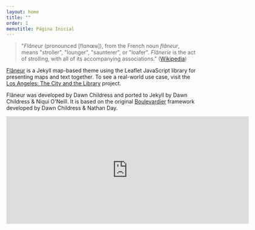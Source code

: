 ```yaml
---
layout: home
title: ""
order: 1
menutitle: Página Inicial
---
```


> "_Flâneur_ (pronounced [flɑnœʁ]), from the French noun _flâneur_, means "stroller", "lounger", "saunterer", or "loafer". _Flânerie_ is the act of strolling, with all of its accompanying associations." ([Wikipedia](https://en.wikipedia.org/wiki/Flâneur))

[Flâneur](https://github.com/kirschbombe/flaneur) is a Jekyll map-based theme using the Leaflet JavaScript library for presenting maps and text together. To see a real-world use case, visit the [Los Angeles: The City and the Library](https://citystoriesucla.github.io/lyricalmap/) project.

Flâneur was developed by Dawn Childress and ported to Jekyll by Dawn Childress & Niqui O'Neill. It is based on the original [Boulevardier](https://github.com/kirschbombe/boulevardier) framework developed by Dawn Childress & Nathan Day.

<iframe src="https://docs.google.com/forms/d/e/1FAIpQLScodCwThuHKX5pGDElhmZiehbCVKwVOb-Kqq3iW1Xt7wrjUpw/viewform?embedded=true" width="640" height="284" frameborder="0" marginheight="0" marginwidth="0">Carregando…</iframe>
